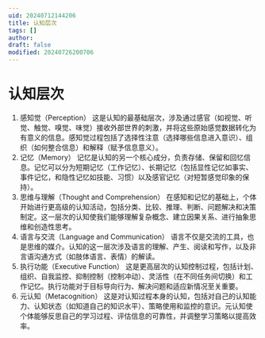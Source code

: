 ```yaml
---
uid: 20240712144206
title: 认知层次
tags: []
author: 
draft: false
modified: 20240726200706
---
```


# 认知层次

1. 感知觉（Perception）
这是认知的最基础层次，涉及通过感官（如视觉、听觉、触觉、嗅觉、味觉）接收外部世界的刺激，并将这些原始感觉数据转化为有意义的信息。感知觉过程包括了选择性注意（选择哪些信息进入意识）、组织（如何整合信息）和解释（赋予信息意义）。
2. 记忆（Memory）
记忆是认知的另一个核心成分，负责存储、保留和回忆信息。记忆可以分为短期记忆（工作记忆）、长期记忆（包括显性记忆如事实、事件记忆，和隐性记忆如技能、习惯）以及感官记忆（对短暂感觉印象的保持）。
3. 思维与理解（Thought and Comprehension）
在感知和记忆的基础上，个体开始进行更高级的认知活动，包括分类、比较、推理、判断、问题解决和决策制定。这一层次的认知使我们能够理解复杂概念、建立因果关系、进行抽象思维和创造性思考。
4. 语言与交流（Language and Communication）
语言不仅是交流的工具，也是思维的媒介。认知的这一层次涉及语言的理解、产生、阅读和写作，以及非言语沟通方式（如肢体语言、表情）的解读。
5. 执行功能（Executive Function）
这是更高层次的认知控制过程，包括计划、组织、自我监控、抑制控制（控制冲动）、灵活性（在不同任务间切换）和工作记忆。执行功能对于目标导向行为、解决问题和适应新情况至关重要。
6. 元认知（Metacognition）
这是对认知过程本身的认知，包括对自己的认知能力、认知状态（如知道自己的知识水平）、策略使用和监控的意识。元认知使个体能够反思自己的学习过程、评估信息的可靠性，并调整学习策略以提高效率。